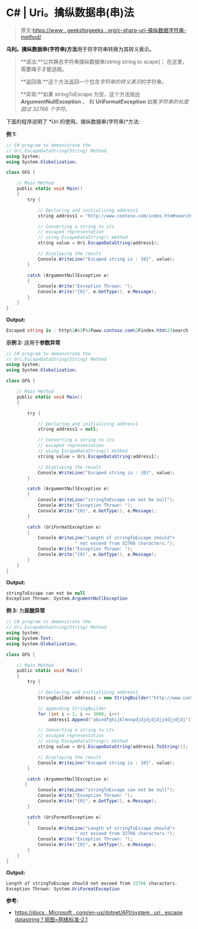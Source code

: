 # C# | Uri。擒纵数据串(串)法

> 原文:[https://www . geeksforgeeks . org/c-sharp-uri-擒纵数据字符串-method/](https://www.geeksforgeeks.org/c-sharp-uri-escapedatastringstring-method/)

**乌利。擒纵数据串(字符串)方法**用于将字符串转换为其转义表示。

> **语法:**公共静态字符串擒纵数据串(string string to scape)；
> 在这里，需要绳子才能逃脱。
> 
> **返回值:**这个方法返回一个包含*字符串的转义表示*的字符串。
> 
> **异常:**如果 stringToEscape 为空，这个方法抛出 **ArgumentNullException** 。
> 和 **UriFormatException** 如果*字符串的长度超过 32766 个字符。*

下面的程序说明了 *Uri 的使用。擒纵数据串(字符串)*方法:

**例 1:**

```cs
// C# program to demonstrate the
// Uri.EscapeDataString(String) Method
using System;
using System.Globalization;

class GFG {

    // Main Method
    public static void Main()
    {
        try {

            // Declaring and initializing address1
            string address1 = "http://www.contoso.com/index.htm#search";

            // Converting a string to its 
            // escaped representation
            // using EscapeDataString() method
            string value = Uri.EscapeDataString(address1);

            // Displaying the result
            Console.WriteLine("Escaped string is : {0}", value);
        }

        catch (ArgumentNullException e) 
        {
            Console.Write("Exception Thrown: ");
            Console.Write("{0}", e.GetType(), e.Message);
        }
    }
}
```

**Output:**

```cs
Escaped string is : http%3A%2F%2Fwww.contoso.com%2Findex.htm%23search

```

**示例 2:** 适用于**参数异常**

```cs
// C# program to demonstrate the
// Uri.EscapeDataString(String) Method
using System;
using System.Globalization;

class GFG {

    // Main Method
    public static void Main()
    {

        try {

            // Declaring and initializing address1
            string address1 = null;

            // Converting a string to its 
            // escaped representation
            // using EscapeDataString() method
            string value = Uri.EscapeDataString(address1);

            // Displaying the result
            Console.WriteLine("Escaped string is : {0}", value);
        }

        catch (ArgumentNullException e) 
        {
            Console.WriteLine("stringToEscape can not be null");
            Console.Write("Exception Thrown: ");
            Console.Write("{0}", e.GetType(), e.Message);
        }

        catch (UriFormatException e) 
        {
            Console.WriteLine("Length of stringToEscape should"+
                          " not exceed from 32766 characters.");
            Console.Write("Exception Thrown: ");
            Console.Write("{0}", e.GetType(), e.Message);
        }
    }
}
```

**Output:**

```cs
stringToEscape can not be null
Exception Thrown: System.ArgumentNullException

```

**例 3:** 为**尿酸异常**

```cs
// C# program to demonstrate the
// Uri.EscapeDataString(String) Method
using System;
using System.Text;
using System.Globalization;

class GFG {

    // Main Method
    public static void Main()
    {
        try {

            // Declaring and initializing address1
            StringBuilder address1 = new StringBuilder("http://www.contoso.com/index.htm#search");

            // appending StringBuilder
            for (int i = 1; i <= 3000; i++)
                address1.Append("abcedfghijklmnopdjdjdjdjdjjddjjdjdj");

            // Converting a string to its 
            // escaped representation
            // using EscapeDataString() method
            string value = Uri.EscapeDataString(address1.ToString());

            // Displaying the result
            Console.WriteLine("Escaped string is : {0}", value);
        }

        catch (ArgumentNullException e)
       {
            Console.WriteLine("stringToEscape can not be null");
            Console.Write("Exception Thrown: ");
            Console.Write("{0}", e.GetType(), e.Message);
        }

        catch (UriFormatException e)
        {
            Console.WriteLine("Length of stringToEscape should"+
                          " not exceed from 32766 characters.");
            Console.Write("Exception Thrown: ");
            Console.Write("{0}", e.GetType(), e.Message);
        }
    }
}
```

**Output:**

```cs
Length of stringToEscape should not exceed from 32766 characters.
Exception Thrown: System.UriFormatException

```

**参考:**

*   [https://docs . Microsoft . com/en-us/dotnet/API/system . uri . escape datastring？视图=网络标准-2.1](https://docs.microsoft.com/en-us/dotnet/api/system.uri.escapedatastring?view=netstandard-2.1)